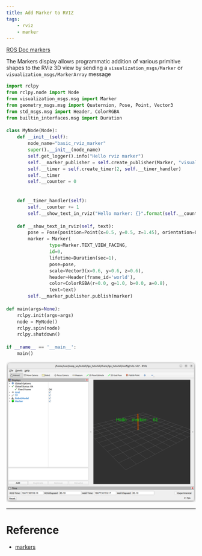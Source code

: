 ```yaml
---
title: Add Marker to RVIZ
tags:
    - rviz
    - marker
---
```


[ROS Doc markers](http://wiki.ros.org/rviz/DisplayTypes/Marker)

The Markers display allows programmatic addition of various primitive shapes to the RViz 3D view by sending a `visualization_msgs/Marker` or `visualization_msgs/MarkerArray` message

```python title="basic_marker.py"
import rclpy
from rclpy.node import Node
from visualization_msgs.msg import Marker
from geometry_msgs.msg import Quaternion, Pose, Point, Vector3
from std_msgs.msg import Header, ColorRGBA
from builtin_interfaces.msg import Duration

class MyNode(Node):
    def __init__(self):
        node_name="basic_rviz_marker"
        super().__init__(node_name)
        self.get_logger().info("Hello rviz marker")
        self.__marker_publisher = self.create_publisher(Marker, "visualization_marker", 5)
        self.__timer = self.create_timer(2, self.__timer_handler)
        self.__timer
        self.__counter = 0
        

    def __timer_handler(self):
        self.__counter += 1
        self.__show_text_in_rviz("Hello marker: {}".format(self.__counter))

    def __show_text_in_rviz(self, text):
        pose = Pose(position=Point(x=0.5, y=0.5, z=1.45), orientation=Quaternion(x=0.0, y=0.0, z=0.0, w=1.0))
        marker = Marker(
                type=Marker.TEXT_VIEW_FACING,
                id=0,
                lifetime=Duration(sec=1),
                pose=pose,
                scale=Vector3(x=0.6, y=0.6, z=0.6),
                header=Header(frame_id='world'),
                color=ColorRGBA(r=0.0, g=1.0, b=0.0, a=0.8),
                text=text)
        self.__marker_publisher.publish(marker)

def main(args=None):
    rclpy.init(args=args)
    node = MyNode()
    rclpy.spin(node)
    rclpy.shutdown()

if __name__ == '__main__':
    main()
```

![](images/rviz_marker.png)

---

# Reference
- [markers](https://docs.m2stud.io/cs/ros_additional/06-L3-rviz/)